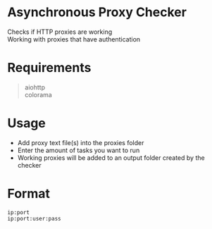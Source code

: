 # Asynchronous Proxy Checker

Checks if HTTP proxies are working <br />
Working with proxies that have authentication

# Requirements

> aiohttp <br />
> colorama

# Usage

- Add proxy text file(s) into the proxies folder <br />
- Enter the amount of tasks you want to run <br />
- Working proxies will be added to an output folder created by the checker

# Format
```
ip:port
ip:port:user:pass
```
